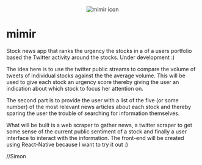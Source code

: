 <p align="center">
  <img src="https://user-images.githubusercontent.com/9406331/29996117-e4da3cba-8ff8-11e7-8998-7294d52b2233.png" alt="mimir icon"/>
</p>

# mimir

Stock news app that ranks the urgency the stocks in a of a users portfolio
based the Twitter activity around the stocks. Under development :)

The idea here is to use the twitter public streams to compare the volume of
tweets of individual stocks against the the average volume. This will be used
to give each stock an urgency score thereby giving the user an indication about
which stock to focus her attention on.

The second part is to provide the user with a list of the five (or some number)
of the most relevant news articles about each stock and thereby sparing the user
the trouble of searching for information themselves.

What will be built is a web scraper to gather news, a twitter scraper to get
some sense of the current public sentiment of a stock and finally a user
interface to interact with the information. The front-end will be created using
React-Native because I want to try it out :)

//Simon
